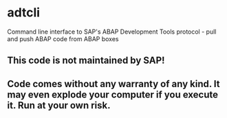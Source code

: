 # adtcli
Command line interface to SAP's ABAP Development Tools protocol - pull and push ABAP code from ABAP boxes

## This code is not maintained by SAP!
## Code comes without any warranty of any kind. It may even explode your computer if you execute it. Run at your own risk.


